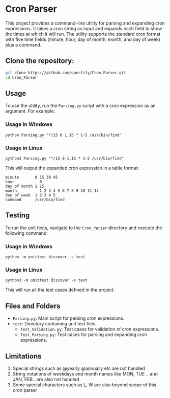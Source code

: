 # Cron Parser

This project provides a command-line utility for parsing and expanding cron expressions. It takes a cron string as input and expands each field to show the times at which it will run. The utility supports the standard cron format with five time fields (minute, hour, day of month, month, and day of week) plus a command.

## Clone the repository:
```bash
git clone https://github.com/quertify/Cron_Parser.git
cd Cron_Parser
```

## Usage
To use the utility, run the `Parsing.py` script with a cron expression as an argument. For example:

### Usage in Windows
```
python Parsing.py "*/15 0 1,15 * 1-5 /usr/bin/find"
```
### Usage in Linux
```
python3 Parsing.py "*/15 0 1,15 * 1-5 /usr/bin/find"
```

This will output the expanded cron expression in a table format:
```
minute       0 15 30 45
hour	       0
day of month 1 15
month	       1 2 3 4 5 6 7 8 9 10 11 12
day of week	 1 2 3 4 5
command	     /usr/bin/find
```


## Testing

To run the unit tests, navigate to the `Cron_Parser` directory and execute the following command:

### Usage in Windows
```
python -m unittest discover -s test
```
### Usage in Linux
```
python3 -m unittest discover -s test
```

This will run all the test cases defined in the project.

## Files and Folders

- `Parsing.py`: Main script for parsing cron expressions.
- `test`: Directory containing unit test files.
  - `Test_Validation.py`: Test cases for validation of cron expressions.
  - `Test_Parsing.py`: Test cases for parsing and expanding cron expressions.


## Limitations
1. Special strings such as @yearly @annually etc are not handled
2. String notations of weekdays and month names like MON, TUE .. and JAN, FEB.. are also not handled
3. Some special characters such as L, W are also beyond scope of this cron parser